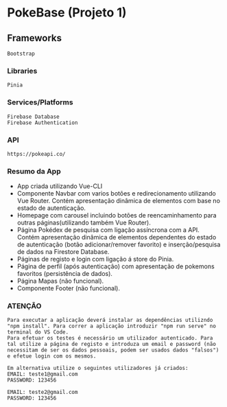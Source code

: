 # PokeBase (Projeto 1)

## Frameworks
```
Bootstrap
```

### Libraries
```
Pinia
```

### Services/Platforms
```
Firebase Database
Firebase Authentication
```

### API
```
https://pokeapi.co/
```

### Resumo da App
- App criada utilizando Vue-CLI
- Componente Navbar com varios botões e redirecionamento utilizando Vue Router. Contém apresentação dinâmica de elementos com base no estado de autenticação.
- Homepage com carousel incluindo botões de reencaminhamento para outras páginas(utilizando também Vue Router).
- Página Pokédex de pesquisa com ligação assíncrona com a API. Contém apresentação dinâmica de elementos dependentes do estado de autenticação (botão adicionar/remover favorito) e inserção/pesquisa de dados na Firestore Database.
- Páginas de registo e login com ligação á store do Pinia.
- Página de perfil (após autenticação) com apresentação de pokemons favoritos (persistência de dados).
- Página Mapas (não funcional).
- Componente Footer (não funcional).


### ATENÇÃO
```
Para executar a aplicação deverá instalar as dependências utilizndo "npm install". Para correr a aplicação introduzir "npm run serve" no terminal do VS Code.
Para efetuar os testes é necessário um utilizador autenticado. Para tal utilize a página de registo e introduza um email e password (não necessitam de ser os dados pessoais, podem ser usados dados "falsos") e efetue login com os mesmos.

Em alternativa utilize o seguintes utilizadores já criados:
EMAIL: teste1@gmail.com
PASSWORD: 123456

EMAIL: teste2@gmail.com
PASSWORD: 123456

```
